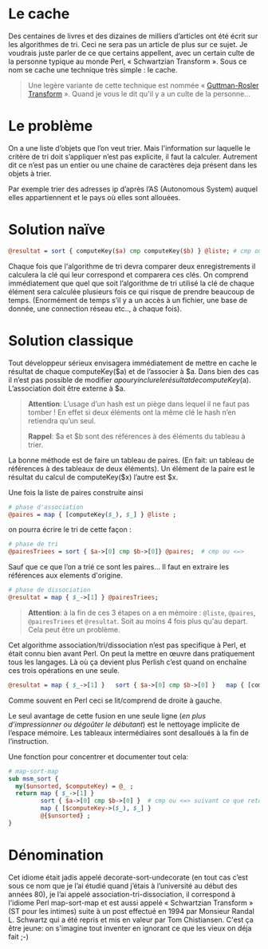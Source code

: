 # Le cache

Des centaines de livres et des dizaines de milliers d’articles ont été écrit sur les algorithmes de tri. Ceci ne sera pas un article de plus sur ce sujet. Je voudrais juste parler de ce que certains appellent, avec un certain culte de la personne typique au monde Perl, « Schwartzian Transform ». Sous ce nom se cache une technique très simple : le cache.

> Une legère variante de cette technique est nommée « [Guttman-Rosler Transform](./map-sort-map) ».
Quand je vous le dit qu'il y a un culte de la personne...

# Le problème
On a une liste d’objets que l’on veut trier. Mais l'information sur laquelle le critère de tri doit s’appliquer n’est pas explicite, il faut la calculer. Autrement dit ce n’est pas un entier ou une chaine de caractères deja présent dans les objets à trier.

Par exemple trier des adresses ip d’après l’AS (Autonomous System) auquel elles appartiennent et le pays où elles sont allouées.

# Solution naïve
```Perl
@resultat = sort { computeKey($a) cmp computeKey($b) } @liste; # cmp ou <=> suivant le type de computeKey()
```
Chaque fois que l'algorithme de tri devra comparer deux enregistrements il calculera la clé qui leur correspond et comparera ces clés. On comprend immédiatement que quel que soit l’algorithme de tri utilisé la clé de chaque élément sera calculée plusieurs fois ce qui risque de prendre beaucoup de temps. (Enormément de temps s’il y a un accès à un fichier, une base de donnée, une connection réseau etc.., à chaque fois).

# Solution classique
Tout développeur sérieux envisagera immédiatement de mettre en cache le résultat de chaque computeKey($a) et de l’associer à $a. Dans bien des cas il n’est pas possible de modifier $a pour y inclure le résultat de computeKey($a). L’association doit être externe à $a. 

> **Attention**: L’usage d’un hash est un piège dans lequel il ne faut pas tomber ! En effet si deux éléments ont la même clé le hash n’en retiendra qu’un seul.
>
> **Rappel**: $a et $b sont des références à des éléments du tableau à trier.

La bonne méthode est de faire un tableau de paires. (En fait: un tableau de références à des tableaux de deux éléments). Un élément de la paire est le résultat du calcul de computeKey($x) l’autre est $x.

Une fois la liste de paires construite ainsi
```Perl
# phase d'association
@paires = map { [computeKey($_), $_] } @liste ; 
```
on pourra écrire le tri de cette façon :
```Perl
# phase de tri
@pairesTriees = sort { $a->[0] cmp $b->[0]} @paires;  # cmp ou <=>
```
Sauf que ce que l’on a trié ce sont les paires… Il faut en extraire les références aux elements d'origine.
```Perl
# phase de dissociation 
@resultat = map { $_->[1] } @pairesTriees;
```

> **Attention**: à la fin de ces 3 étapes on a en mémoire : ```@liste```, ```@paires```, ```@pairesTriees``` et ```@resultat```. Soit au moins 4 fois plus qu'au depart. Cela peut être un problème.

Cet algorithme association/tri/dissociation n’est pas specifique à Perl, et était connu bien avant Perl. On peut la mettre en œuvre dans pratiquement tous les langages. Là où ça devient plus Perlish c’est quand on enchaîne ces trois opérations en une seule.
```Perl
@resultat = map { $_->[1] }   sort { $a->[0] cmp $b->[0] }   map { [computeKey($_), $_] }   @liste ;
```

Comme souvent en Perl ceci se lit/comprend de droite à gauche.

Le seul avantage de cette fusion en une seule ligne (*en plus d’impressionner ou dégoûter le débutant*) est le nettoyage implicite de l’espace mémoire. Les tableaux intermédiaires sont desalloués à la fin de l’instruction.

Une fonction pour concentrer et documenter tout cela:

```Perl
# map-sort-map
sub msm_sort {
  my($unsorted, $computeKey) = @_ ;
  return map { $_->[1] }  
         sort { $a->[0] cmp $b->[0] }  # cmp ou <=> suivant ce que retourne $computeKey->()
         map { [$computeKey->($_), $_] } 
         @{$unsorted} ;
}
```

# Dénomination
Cet idiome était jadis appelé decorate-sort-undecorate (en tout cas c’est sous ce nom que je l’ai étudié quand j’étais à l’université au début des années 80), je l’ai appelé association-tri-dissociation, il correspond à l'idiome Perl map-sort-map et est aussi appelé « Schwartzian Transform » (ST pour les intimes) suite à un post effectué en 1994 par Monsieur Randal L. Schwartz  qui a été repris et mis en valeur par Tom Chistiansen. C'est ça être jeune: on s'imagine tout inventer en ignorant ce que les vieux on déja fait ;-)
